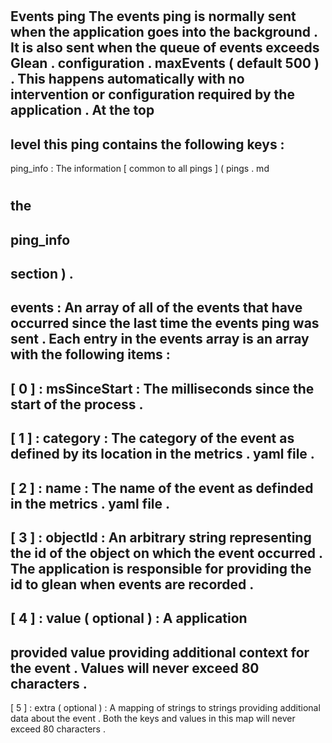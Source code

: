 #
Events
ping
The
events
ping
is
normally
sent
when
the
application
goes
into
the
background
.
It
is
also
sent
when
the
queue
of
events
exceeds
Glean
.
configuration
.
maxEvents
(
default
500
)
.
This
happens
automatically
with
no
intervention
or
configuration
required
by
the
application
.
At
the
top
-
level
this
ping
contains
the
following
keys
:
-
ping_info
:
The
information
[
common
to
all
pings
]
(
pings
.
md
#
the
-
ping_info
-
section
)
.
-
events
:
An
array
of
all
of
the
events
that
have
occurred
since
the
last
time
the
events
ping
was
sent
.
Each
entry
in
the
events
array
is
an
array
with
the
following
items
:
-
[
0
]
:
msSinceStart
:
The
milliseconds
since
the
start
of
the
process
.
-
[
1
]
:
category
:
The
category
of
the
event
as
defined
by
its
location
in
the
metrics
.
yaml
file
.
-
[
2
]
:
name
:
The
name
of
the
event
as
definded
in
the
metrics
.
yaml
file
.
-
[
3
]
:
objectId
:
An
arbitrary
string
representing
the
id
of
the
object
on
which
the
event
occurred
.
The
application
is
responsible
for
providing
the
id
to
glean
when
events
are
recorded
.
-
[
4
]
:
value
(
optional
)
:
A
application
-
provided
value
providing
additional
context
for
the
event
.
Values
will
never
exceed
80
characters
.
-
[
5
]
:
extra
(
optional
)
:
A
mapping
of
strings
to
strings
providing
additional
data
about
the
event
.
Both
the
keys
and
values
in
this
map
will
never
exceed
80
characters
.
